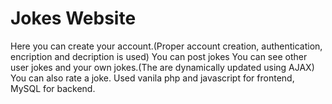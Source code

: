 # Jokes Website
Here you can create your account.(Proper account creation, authentication, encription and decription is used)
You can post jokes
You can see other user jokes and your own jokes.(The are dynamically updated using AJAX)
You can also rate a joke.
Used vanila php and javascript for frontend, MySQL for backend.
